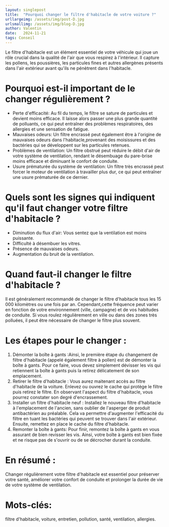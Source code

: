 ```yaml
---
layout: singlepost
title:  "Pourquoi changer le filtre d'habitacle de votre voiture ?"
urllargeimg: /assets/img/post-D.jpg
urlsmallimg: /assets/img/blog-D.jpg
author: Valentin
date:   2024-11-21
tags: Conseil
---
```


Le filtre d'habitacle est un élément essentiel de votre véhicule qui joue un rôle crucial dans la qualité de l'air que vous respirez à l'intérieur. Il capture les pollens, les poussières, les particules fines et autres allergènes présents dans l'air extérieur avant qu'ils ne pénètrent dans l'habitacle.

# Pourquoi est-il important de le changer régulièrement ?

* Perte d'efficacité: Au fil du temps, le filtre se sature de particules et devient moins efficace. Il laisse alors passer une plus grande quantité de polluants, ce qui peut entraîner des problèmes respiratoires, des allergies et une sensation de fatigue.
* Mauvaises odeurs: Un filtre encrassé peut également être à l'origine de mauvaises odeurs dans l'habitacle,provenant des moisissures et des bactéries qui se développent sur les particules retenues.
* Problèmes de ventilation: Un filtre obstrué peut réduire le débit d'air de votre système de ventilation, rendant le désembuage du pare-brise moins efficace et diminuant le confort de conduite.
* Usure prématurée du système de ventilation: Un filtre très encrassé peut forcer le moteur de ventilation à travailler plus dur, ce qui peut entraîner une usure prématurée de ce dernier.

# Quels sont les signes qui indiquent qu'il faut changer votre filtre d'habitacle ?

* Diminution du flux d'air: Vous sentez que la ventilation est moins puissante.
* Difficulté à désembuer les vitres.
* Présence de mauvaises odeurs.
* Augmentation du bruit de la ventilation.

# Quand faut-il changer le filtre d'habitacle ?

Il est généralement recommandé de changer le filtre d'habitacle tous les 15 000 kilomètres ou une fois par an. Cependant,cette fréquence peut varier en fonction de votre environnement (ville, campagne) et de vos habitudes de conduite. Si vous roulez régulièrement en ville ou dans des zones très polluées, il peut être nécessaire de changer le filtre plus souvent.

# Les étapes pour le changer :

1. Démonter la boîte à gants :Ainsi, le première étape du changement de filtre d'habitacle (appelé également filtre à pollen) est de démonter la boîte à gants. Pour ce faire, vous devez simplement dévisser les vis qui retiennent la boîte à gants puis la retirez délicatement de son emplacement.
2. Retirer le filtre d'habitacle : Vous aurez maitenant accès au filtre d'habitacle de la voiture. Enlevez ou ouvrez le cache qui protège le filtre puis retirez le filtre. En observant l'aspect du filtre d'habitacle, vous pourrez constater son degré d'encrassement.
3. Installer un filtre d'habitacle neuf : Installez le nouveau filtre d'habitacle à l'emplacement de l'ancien, sans oublier de l'asperger de produit antibactérien au préalable. Cela va permettre d'augmenter l'efficacité du filtre en tuant les bactéries qui peuvent se trouver dans l'air extérieur. Ensuite, remettez en place le cache du filtre d'habitacle.
4. Remonter la boîte à gants: Pour finir, remontez la boîte à gants en vous assurant de bien revisser les vis. Ainsi, votre boîte à gants est bien fixée et ne risque pas de s'ouvrir ou de se décrocher durant la conduite.

# En résumé :

 Changer régulièrement votre filtre d'habitacle est essentiel pour préserver votre santé, améliorer votre confort de conduite et prolonger la durée de vie de votre système de ventilation.

# Mots-clés: 
filtre d'habitacle, voiture, entretien, pollution, santé, ventilation, allergies.